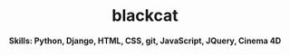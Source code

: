<h1 align="center">blackcat</h1>
  
<p align="center"><b>Skills: Python, Django, HTML, CSS, git, JavaScript, JQuery, Cinema 4D</b>

</p>
